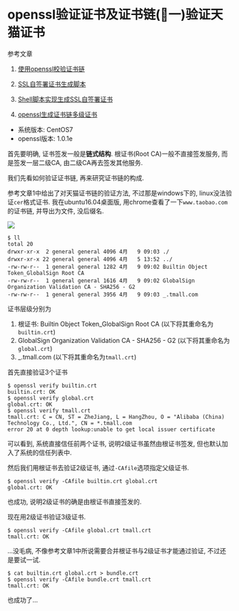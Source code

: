 # openssl验证证书及证书链(一)验证天猫证书

参考文章

1. [使用openssl校验证书链](http://www.zeali.net/entry/532)

2. [SSL自签署证书生成脚本](http://www.zeali.net/entry/532)

3. [Shell脚本实现生成SSL自签署证书](http://www.jb51.net/article/60371.htm)

4. [openssl生成证书链多级证书](http://www.cnblogs.com/gsls200808/p/4502044.html)

- 系统版本: CentOS7
- openssl版本: 1.0.1e

首先要明确, 证书签发一般是**链式结构**. 根证书(Root CA)一般不直接签发服务, 而是签发一层二级CA, 由二级CA再去签发其他服务. 

我们先看如何验证证书链, 再来研究证书链的构成.

参考文章1中给出了对天猫证书链的验证方法, 不过那是windows下的, linux没法验证`cer`格式证书. 我在ubuntu16.04桌面版, 用chrome查看了一下`www.taobao.com`的证书链, 并导出为文件, 没后缀名.

![](https://gitee.com/generals-space/gitimg/raw/master/35402934e1075c9050ae5e0c0c498e0c.png)

```
$ ll
total 20
drwxr-xr-x  2 general general 4096 4月   9 09:03 ./
drwxr-xr-x 22 general general 4096 4月   5 13:52 ../
-rw-rw-r--  1 general general 1282 4月   9 09:02 Builtin Object Token_GlobalSign Root CA
-rw-rw-r--  1 general general 1616 4月   9 09:02 GlobalSign Organization Validation CA - SHA256 - G2
-rw-rw-r--  1 general general 3956 4月   9 09:03 _.tmall.com
```

证书层级分别为

1. 根证书: Builtin Object Token_GlobalSign Root CA (以下将其重命名为`builtin.crt`)
2. GlobalSign Organization Validation CA - SHA256 - G2 (以下将其重命名为`global.crt`)
3. _.tmall.com (以下将其重命名为`tmall.crt`)

首先直接验证3个证书

```console
$ openssl verify builtin.crt 
builtin.crt: OK
$ openssl verify global.crt 
global.crt: OK
$ openssl verify tmall.crt 
tmall.crt: C = CN, ST = ZheJiang, L = HangZhou, O = "Alibaba (China) Technology Co., Ltd.", CN = *.tmall.com
error 20 at 0 depth lookup:unable to get local issuer certificate
```

可以看到, 系统直接信任前两个证书, 说明2级证书虽然由根证书签发, 但也默认加入了系统的信任列表中. 

然后我们用根证书去验证2级证书, 通过`-CAfile`选项指定父级证书.

```
$ openssl verify -CAfile builtin.crt global.crt 
global.crt: OK
```

也成功, 说明2级证书的确是由根证书直接签发的.

现在用2级证书验证3级证书.

```
$ openssl verify -CAfile global.crt tmall.crt 
tmall.crt: OK
```

...没毛病, 不像参考文章1中所说需要合并根证书与2级证书才能通过验证, 不过还是要试一试.

```
$ cat builtin.crt global.crt > bundle.crt
$ openssl verify -CAfile bundle.crt tmall.crt 
tmall.crt: OK
```

也成功了...
